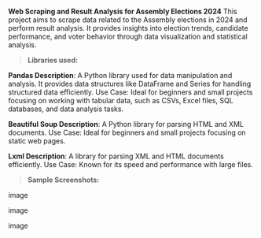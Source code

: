 
**Web Scraping and Result Analysis for Assembly Elections 2024**
This project aims to scrape data related to the Assembly elections in 2024 and perform result analysis. It provides insights into election trends, candidate performance, and voter behavior through data visualization and statistical analysis.

> **Libraries used:**

**Pandas Description**: A Python library used for data manipulation and analysis. It provides data structures like DataFrame and Series for handling structured data efficiently. Use Case: Ideal for beginners and small projects focusing on working with tabular data, such as CSVs, Excel files, SQL databases, and data analysis tasks.

**Beautiful Soup Description**: A Python library for parsing HTML and XML documents. Use Case: Ideal for beginners and small projects focusing on static web pages.

**Lxml Description**: A library for parsing XML and HTML documents efficiently. Use Case: Known for its speed and performance with large files.

> **Sample Screenshots:**

image

image

image
